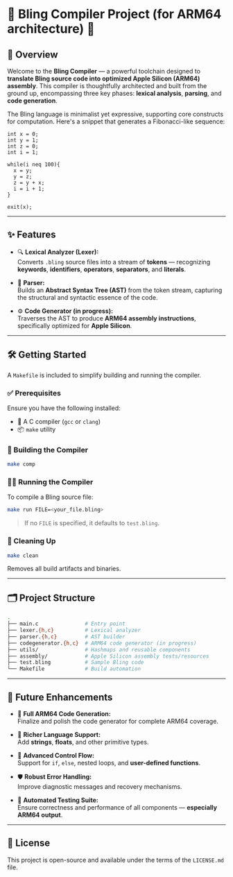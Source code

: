 # 💎 Bling Compiler Project (for ARM64 architecture) 🍏

## 🚀 Overview

Welcome to the **Bling Compiler** — a powerful toolchain designed to **translate Bling source code into optimized Apple Silicon (ARM64) assembly**. This compiler is thoughtfully architected and built from the ground up, encompassing three key phases: **lexical analysis**, **parsing**, and **code generation**.

The Bling language is minimalist yet expressive, supporting core constructs for computation. Here's a snippet that generates a Fibonacci-like sequence:

```bling
int x = 0;
int y = 1;
int z = 0;
int i = 1;

while(i neq 100){
  x = y;
  y = z;
  z = y + x;
  i = i + 1;
}

exit(x);
```

---

## ✨ Features

- 🔍 **Lexical Analyzer (Lexer):**  
  Converts `.bling` source files into a stream of **tokens** — recognizing **keywords**, **identifiers**, **operators**, **separators**, and **literals**.

- 🌲 **Parser:**  
  Builds an **Abstract Syntax Tree (AST)** from the token stream, capturing the structural and syntactic essence of the code.

- ⚙️ **Code Generator (in progress):**  
  Traverses the AST to produce **ARM64 assembly instructions**, specifically optimized for **Apple Silicon**.

---

## 🛠 Getting Started

A `Makefile` is included to simplify building and running the compiler.

### ✅ Prerequisites

Ensure you have the following installed:

- 🧰 A C compiler (`gcc` or `clang`)
- 📦 `make` utility

### 🧱 Building the Compiler

```bash
make comp
```

### 🏃‍♂️ Running the Compiler

To compile a Bling source file:

```bash
make run FILE=<your_file.bling>
```

> If no `FILE` is specified, it defaults to `test.bling`.

### 🧹 Cleaning Up

```bash
make clean
```

Removes all build artifacts and binaries.

---

## 🗂 Project Structure

```bash
.
├── main.c               # Entry point
├── lexer.{h,c}          # Lexical analyzer
├── parser.{h,c}         # AST builder
├── codegenerator.{h,c}  # ARM64 code generator (in progress)
├── utils/               # Hashmaps and reusable components
├── assembly/            # Apple Silicon assembly tests/resources
├── test.bling           # Sample Bling code
└── Makefile             # Build automation
```

---

## 🔮 Future Enhancements

- 🧬 **Full ARM64 Code Generation:**  
  Finalize and polish the code generator for complete ARM64 coverage.

- 🧵 **Richer Language Support:**  
  Add **strings**, **floats**, and other primitive types.

- 🧠 **Advanced Control Flow:**  
  Support for `if`, `else`, nested loops, and **user-defined functions**.

- 🛡 **Robust Error Handling:**  
  Improve diagnostic messages and recovery mechanisms.

- 🧪 **Automated Testing Suite:**  
  Ensure correctness and performance of all components — **especially ARM64 output**.

---

## 📄 License

This project is open-source and available under the terms of the `LICENSE.md` file.
